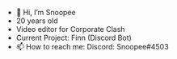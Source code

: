 - 👋 Hi, I’m Snoopee
- 20 years old
- Video editor for Corporate Clash
- Current Project: Finn (Discord Bot)
- 📫 How to reach me: Discord: Snoopee#4503

<!---
Snoopee110/Snoopee110 is a ✨ special ✨ repository because its `README.md` (this file) appears on your GitHub profile.
You can click the Preview link to take a look at your changes.
--->
